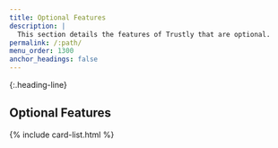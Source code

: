 ```yaml
---
title: Optional Features
description: |
  This section details the features of Trustly that are optional.
permalink: /:path/
menu_order: 1300
anchor_headings: false
---
```


{:.heading-line}
## Optional Features

{% include card-list.html %}
